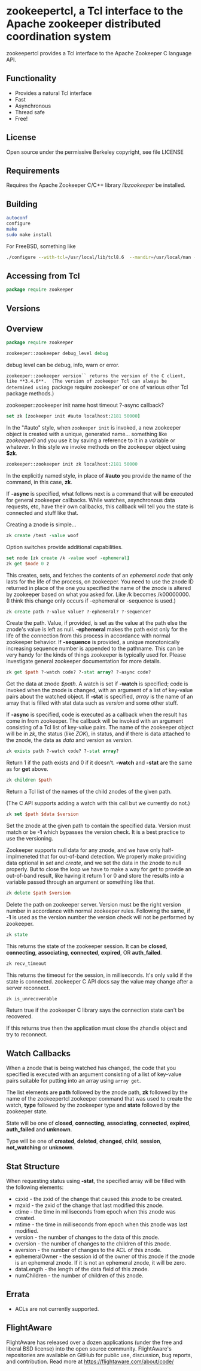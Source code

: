 zookeepertcl, a Tcl interface to the Apache zookeeper distributed coordination system
===

zookeepertcl provides a Tcl interface to the Apache Zookeeper C language API.

Functionality
---

- Provides a natural Tcl interface
- Fast
- Asynchronous
- Thread safe
- Free!

License
---

Open source under the permissive Berkeley copyright, see file LICENSE

Requirements
---
Requires the Apache Zookeeper C/C++ library *libzookeeper* be installed.

Building
---

```sh
autoconf
configure
make
sudo make install
```

For FreeBSD, something like

```sh
./configure --with-tcl=/usr/local/lib/tcl8.6  --mandir=/usr/local/man --enable-symbols
```

Accessing from Tcl
---

```tcl
package require zookeeper
```

Versions
---


Overview
---

```tcl
package require zookeeper

zookeeper::zookeeper debug_level debug
```
debug level can be debug, info, warn or error.

`zookeeper::zookeeper version`` returns the version of the C client, like **3.4.6**.  (The version of zookeeper Tcl can always be determined using `package require zookeeper` or one of various other Tcl package methods.)

zookeeper::zookeeper init name host timeout ?-async callback?

```tcl
set zk [zookeeper init #auto localhost:2181 50000]
```

In the "#auto" style, when `zookeeper init` is invoked, a new zookeeper object is created with a unique, generated name... something like *zookeeper0* and you use it by saving a reference to it in a variable or whatever.  In this style we invoke methods on the zookeeper object using **$zk**.

```tcl
zookeeper::zookeeper init zk localhost:2181 50000
```

In the explicitly named style, in place of **#auto** you provide the name of the command, in this case, **zk**.

If **-async** is specified, what follows next is a command that will be executed for general zookeeper callbacks.  While watches, asynchronous data requests, etc, have their own callbacks, this callback will tell you the state is connected and stuff like that.

Creating a znode is simple...

```tcl
zk create /test -value woof
```

Option switches provide additional capabilities.

```tcl
set node [zk create /k -value woof -ephemeral]
zk get $node 0 z
```

This creates, sets, and fetches the contents of an *ephemeral node* that only lasts for the life of the process, on zookeeper.  You need to use the znode ID returned in place of the one you specified the name of the znode is altered by zookeeper based on what you asked for.  Like /k becomes /k00000000.  (I think this change only occurs if -ephemeral or -sequence is used.)

```tcl
zk create path ?-value value? ?-ephemeral? ?-sequence?
```

Create the path.  Value, if provided, is set as the value at the path else the znode's value is left as null.  **-ephemeral** makes the path exist only for the life of the connection from this process in accordance with normal zookeeper behavior.  If **-sequence** is provided, a unique monotonically increasing sequence number is appended to the pathname.  This can be very handy for the kinds of things zookeeper is typically used for.  Please investigate general zookeeper documentation for more details.

```tcl
zk get $path ?-watch code? ?-stat array? ?-async code?
```

Get the data at znode *$path*.  A watch is set if **-watch** is specified; code is invoked when the znode is changed, with an argument of a list of key-value pairs about the watched object.  If **-stat** is specified, *array* is the name of an array that is filled with stat data such as *version* and some other stuff.

If **-async** is specified, code is executed as a callback when the result has come in from zookeeper.  The callback will be invoked with an argument consisting of a Tcl list of key-value pairs.  The name of the zookeeper object will be in *zk*, the status (like *ZOK*), in status, and if there is data attached to the znode, the data as *data* and version as *version*.

```tcl
zk exists path ?-watch code? ?-stat array?
```

Return 1 if the path exists and 0 if it doesn't.  **-watch** and **-stat** are the same as for **get** above.

```tcl
zk children $path
```

Return a Tcl list of the names of the child znodes of the given path.

(The C API supports adding a watch with this call but we currently do not.)

```tcl
zk set $path $data $version
```

Set the znode at the given path to contain the specified data. Version must match or be **-1** which bypasses the version check.  It is a best practice to use the versioning.

Zookeeper supports null data for any znode, and we have only half-implmeneted that for out-of-band detection.  We properly make providing data optional in *set* and *create*, and we set the data in the znode to null properly.  But to close the loop we have to make a way for *get* to provide an out-of-band result, like having it return 1 or 0 and store the results into a variable passed through an argument or something like that.

```tcl
zk delete $path $version
```

Delete the path on zookeeper server.  Version must be the right version number in accordance with normal zookeeper rules.  Following the same, if **-1** is used as the version number the version check will not be performed by zookeeper.

```tcl
zk state
```

This returns the state of the zookeeper session.  It can be **closed**, **connecting**, **associating**, **connected**, **expired**, OR **auth_failed**.

```tcl
zk recv_timeout
```

This returns the timeout for the session, in milliseconds.  It's only valid if the state is connected.  zookeeper C API docs say the value may change after a server reconnect.

```tcl
zk is_unrecoverable
```

Return true if the zookeeper C library says the connection state can't be recovered.

If this returns true then the application must close the zhandle object and try to reconnect.

Watch Callbacks
---

When a znode that is being watched has changed, the code that you specified is executed with an argument consisting of a list of key-value pairs suitable for putting into an array using `array get`.

The list elements are **path** followed by the znode path, **zk** followed by the name of the zookeepertcl zookeeper command that was used to create the watch, **type** followed by the zookeeper type and **state** followed by the zookeeper state.

State will be one of **closed**, **connecting**, **associating**, **connected**, **expired**, **auth_failed** and **unknown**.

Type will be one of **created**, **deleted**, **changed**, **child**, **session**, **not_watching** or **unknown**.

Stat Structure
---
When requesting status using **-stat**, the specified array will be filled with the following elements:
* czxid - the zxid of the change that caused this znode to be created.
* mzxid - the zxid of the change that last modified this znode.
* ctime - the time in milliseconds from epoch when this znode was created.
* mtime - the time in milliseconds from epoch when this znode was last modified.
* version - the number of changes to the data of this znode.
* cversion - the number of changes to the children of this znode.
* aversion - the number of changes to the ACL of this znode.
* ephemeralOwner - the session id of the owner of this znode if the znode is an ephemeral znode. If it is not an ephemeral znode, it will be zero.
* dataLength - the length of the data field of this znode.
* numChildren - the number of children of this znode.

Errata
---

* ACLs are not currently supported.

FlightAware
---
FlightAware has released over a dozen applications  (under the free and liberal BSD license) into the open source community. FlightAware's repositories are available on GitHub for public use, discussion, bug reports, and contribution. Read more at https://flightaware.com/about/code/
